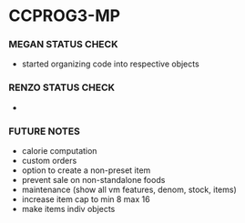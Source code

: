 # CCPROG3-MP
### MEGAN STATUS CHECK
- started organizing code into respective objects

### RENZO STATUS CHECK
- 

### FUTURE NOTES
- calorie computation
- custom orders
- option to create a non-preset item
- prevent sale on non-standalone foods
- maintenance (show all vm features, denom, stock, items)
- increase item cap to min 8 max 16
- make items indiv objects
